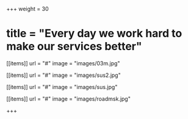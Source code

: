 +++
weight = 30
# title = "Every day we work hard to make our services better"

[[items]]
url = "#"
image = "images/03m.jpg"

[[items]]
url = "#"
image = "images/sus2.jpg"

[[items]]
url = "#"
image = "images/sus.jpg"

[[items]]
url = "#"
image = "images/roadmsk.jpg"

+++
